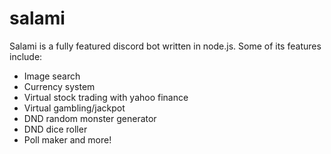 # salami
Salami is a fully featured discord bot written in node.js. Some of its features include:
* Image search
* Currency system
* Virtual stock trading with yahoo finance
* Virtual gambling/jackpot
* DND random monster generator
* DND dice roller
* Poll maker
and more!

